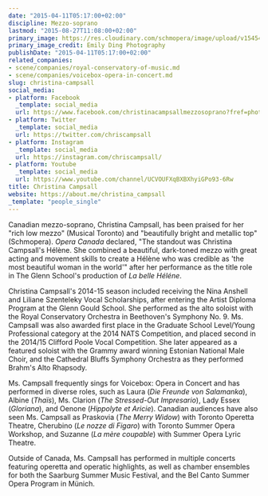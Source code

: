 ```yaml
---
date: "2015-04-11T05:17:00+02:00"
discipline: Mezzo-soprano
lastmod: "2015-08-27T11:08:00+02:00"
primary_image: https://res.cloudinary.com/schmopera/image/upload/v1545409169/media/webhook-uploads/1440612467652/ChristinaCampsall-pc-EmilyDing.jpg.jpg
primary_image_credit: Emily Ding Photography
publishDate: "2015-04-11T05:17:00+02:00"
related_companies:
- scene/companies/royal-conservatory-of-music.md
- scene/companies/voicebox-opera-in-concert.md
slug: christina-campsall
social_media:
- platform: Facebook
  _template: social_media
  url: https://www.facebook.com/christinacampsallmezzosoprano?fref=photo
- platform: Twitter
  _template: social_media
  url: https://twitter.com/chriscampsall
- platform: Instagram
  _template: social_media
  url: https://instagram.com/chriscampsall/
- platform: Youtube
  _template: social_media
  url: https://www.youtube.com/channel/UCVOUFXqBXBXhyiGPo93-6Rw
title: Christina Campsall
website: https://about.me/christina_campsall
_template: "people_single"
---
```


Canadian mezzo-soprano, Christina Campsall, has been praised for her "rich low mezzo" (Musical Toronto) and "beautifully bright and metallic top" (Schmopera). *Opera Canada* declared, "The standout was Christina Campsall's Hélène. She combined a beautiful, dark-toned mezzo with great acting and movement skills to create a Hélène who was credible as 'the most beautiful woman in the world'" after her performance as the title role in The Glenn School's production of *La belle Héléne*.

Christina Campsall's 2014-15 season included receiving the Nina Anshell and Liliane Szenteleky Vocal Scholarships, after entering the Artist Diploma Program at the Glenn Gould School. She performed as the alto soloist with the Royal Conservatory Orchestra in Beethoven's Symphony No. 9. Ms. Campsall was also awarded first place in the Graduate School Level/Young Professional category at the 2014 NATS Competition, and placed second in the 2014/15 Clifford Poole Vocal Competition. She later appeared as a featured soloist with the Grammy award winning Estonian National Male Choir, and the Cathedral Bluffs Symphony Orchestra as they performed Brahm's Alto Rhapsody.

Ms. Campsall frequently sings for Voicebox: Opera in Concert and has performed in diverse roles, such as Laura (*Die Freunde von Salamanka*), Albine (*Thaïs*), Ms. Clarion (*The Stressed-Out Impresario*), Lady Essex (*Gloriana*), and Oenone (*Hippolyte et Aricie*). Canadian audiences have also seen Ms. Campsall as Praskovia (*The Merry Widow*) with Toronto Operetta Theatre, Cherubino (*Le nozze di Figaro*) with Toronto Summer Opera Workshop, and Suzanne (*La mère coupable*) with Summer Opera Lyric Theatre.

Outside of Canada, Ms. Campsall has performed in multiple concerts featuring operetta and operatic highlights, as well as chamber ensembles for both the Saarburg Summer Music Festival, and the Bel Canto Summer Opera Program in Münich.
